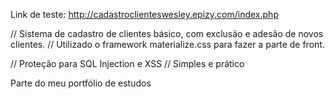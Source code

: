  Link de teste: http://cadastroclienteswesley.epizy.com/index.php
 
 // Sistema de cadastro de clientes básico, com exclusão e adesão de novos clientes.
 // Utilizado o framework materialize.css para fazer a parte de front.
 
 // Proteção para SQL Injection e XSS
 // Simples e prático
 
 Parte do meu portfólio de estudos
 
 
